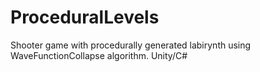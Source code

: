 # ProceduralLevels
Shooter game with procedurally generated labirynth using WaveFunctionCollapse algorithm. Unity/C#
